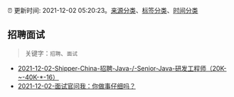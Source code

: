 :alarm_clock: 更新时间: 2021-12-02 05:20:23。[来源分类](../README.md)、[标签分类](../TAGS.md)、[时间分类](../TIMELINE.md)

## 招聘面试


> 关键字：`招聘`、`面试`



- [2021-12-02-Shipper-China-招聘-Java-/-Senior-Java-研发工程师（20K-~-40K-*-16）](https://www.v2ex.com/t/819510) 
- [2021-12-02-面试官问我：你做事仔细吗？](https://toutiao.io/k/xhajcrg) 